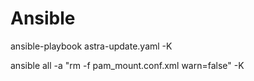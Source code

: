 # Ansible
ansible-playbook astra-update.yaml -K

ansible all -a "rm -f pam_mount.conf.xml warn=false" -K
